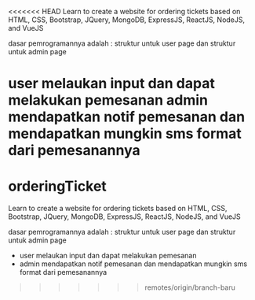 <<<<<<< HEAD
Learn to create a website for ordering tickets based on HTML, CSS, Bootstrap, JQuery, MongoDB, ExpressJS, ReactJS, NodeJS, and VueJS

dasar pemrogramannya adalah : struktur untuk user page dan struktur untuk admin page

user melaukan input dan dapat melakukan pemesanan
admin mendapatkan notif pemesanan dan mendapatkan mungkin sms format dari pemesanannya
=======
# orderingTicket
Learn to create a website for ordering tickets based on HTML, CSS, Bootstrap, JQuery, MongoDB, ExpressJS, ReactJS, NodeJS, and VueJS

dasar pemrogramannya adalah : struktur untuk user page dan struktur untuk admin page
- user melaukan input dan dapat melakukan pemesanan
- admin mendapatkan notif pemesanan dan mendapatkan mungkin sms format dari pemesanannya
>>>>>>> remotes/origin/branch-baru

